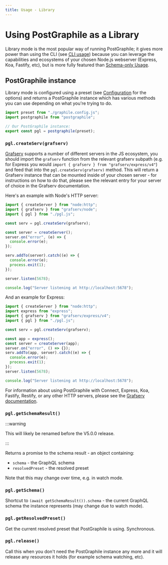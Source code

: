 ```yaml
---
title: Usage - Library
---
```


# Using PostGraphile as a Library

Library mode is the most popular way of running PostGraphile; it gives more
power than using the CLI (see [CLI usage](./usage-cli/)) because you can
leverage the capabilities and ecosystems of your chosen Node.js webserver
(Express, Koa, Fastify, etc), but is more fully featured than [Schema-only
Usage](./usage-schema/).

## PostGraphile instance

Library mode is configured using a preset (see [Configuration](./config.md) for
the options) and returns a PostGraphile instance which has various
methods you can use depending on what you're trying to do.

```js title="pgl.js"
import preset from "./graphile.config.js";
import postgraphile from "postgraphile";

// Our PostGraphile instance:
export const pgl = postgraphile(preset);
```

### `pgl.createServ(grafserv)`

[Grafserv][] supports a number of different servers in the JS ecosystem, you
should import the `grafserv` function from the relevant grafserv subpath (e.g.
for Express you would `import { grafserv } from "grafserv/express/v4"`) and
feed that into the `pgl.createServ(grafserv)` method. This will return a
Grafserv instance that can be mounted inside of your chosen server - for
instructions on how to do that, please see the relevant entry for your server
of choice in the Grafserv documentation.

Here's an example with Node's HTTP server:

```js title="example-node.js"
import { createServer } from "node:http";
import { grafserv } from "grafserv/node";
import { pgl } from "./pgl.js";

const serv = pgl.createServ(grafserv);

const server = createServer();
server.on("error", (e) => {
  console.error(e);
});

serv.addTo(server).catch((e) => {
  console.error(e);
  process.exit(1);
});

server.listen(5678);

console.log("Server listening at http://localhost:5678");
```

And an example for Express:

```js title="example-express.js"
import { createServer } from "node:http";
import express from "express";
import { grafserv } from "grafserv/express/v4";
import { pgl } from "./pgl.js";

const serv = pgl.createServ(grafserv);

const app = express();
const server = createServer(app);
server.on("error", () => {});
serv.addTo(app, server).catch((e) => {
  console.error(e);
  process.exit(1);
});
server.listen(5678);

console.log("Server listening at http://localhost:5678");
```

For information about using PostGraphile with Connect, Express, Koa, Fastify,
Restify, or any other HTTP servers, please see the [Grafserv
documentation][grafserv].

### `pgl.getSchemaResult()`

:::warning

This will likely be renamed before the V5.0.0 release.

:::

Returns a promise to the schema result - an object containing:

- `schema` - the GraphQL schema
- `resolvedPreset` - the resolved preset

Note that this may change over time, e.g. in watch mode.

### `pgl.getSchema()`

Shortcut to `(await getSchemaResult()).schema` - the current GraphQL schema the
instance represents (may change due to watch mode).

### `pgl.getResolvedPreset()`

Get the current resolved preset that PostGraphile is using. Synchronous.

### `pgl.release()`

Call this when you don't need the PostGraphile instance any more and it will
release any resources it holds (for example schema watching, etc).

[grafserv]: https://grafast.org/grafserv/
